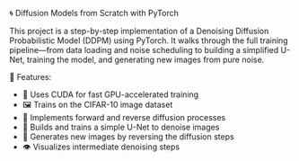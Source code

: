 🌀 Diffusion Models from Scratch with PyTorch

This project is a step-by-step implementation of a Denoising Diffusion Probabilistic Model (DDPM) using PyTorch. It walks through the full training pipeline—from data loading and noise scheduling to building a simplified U-Net, training the model, and generating new images from pure noise.

📖 Features:
* 🚀 Uses CUDA for fast GPU-accelerated training
* 🖼️ Trains on the CIFAR-10 image dataset
* 🔁 Implements forward and reverse diffusion processes
* 🧠 Builds and trains a simple U-Net to denoise images
* 🎨 Generates new images by reversing the diffusion steps
* 👁️ Visualizes intermediate denoising steps

  
